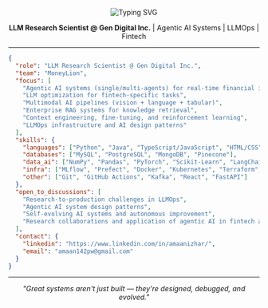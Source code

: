 <p align="center">
  <img src="https://readme-typing-svg.demolab.com?font=Fira+Code&size=34&duration=2000&pause=800&center=true&vCenter=true&width=520&lines=%3C%20Hi%2C+I%27m+Amaan%2F%20%3E" alt="Typing SVG" />
</p>

<p align="center">
  <strong>LLM Research Scientist @ Gen Digital Inc.</strong> | Agentic AI Systems | LLMOps | Fintech
</p>

---

```json
{
  "role": "LLM Research Scientist @ Gen Digital Inc.",
  "team": "MoneyLion",
  "focus": [
    "Agentic AI systems (single/multi-agents) for real-time financial intelligence",
    "LLM optimization for fintech-specific tasks",
    "Multimodal AI pipelines (vision + language + tabular)",
    "Enterprise RAG systems for knowledge retrieval",
    "Context engineering, fine-tuning, and reinforcement learning",
    "LLMOps infrastructure and AI design patterns"
  ],
  "skills": {
    "languages": ["Python", "Java", "TypeScript/JavaScript", "HTML/CSS", "Bash"],
    "databases": ["MySQL", "PostgreSQL", "MongoDB", "Pinecone"],
    "data_ai": ["NumPy", "Pandas", "PyTorch", "Scikit-Learn", "LangChain/LangGraph", "Google-ADK", "FastMCP"],
    "infra": ["MLflow", "Prefect", "Docker", "Kubernetes", "Terraform", "AWS"],
    "other": ["Git", "GitHub Actions", "Kafka", "React", "FastAPI"]
  },
  "open_to_discussions": [
    "Research-to-production challenges in LLMOps",
    "Agentic AI system design patterns",
    "Self-evolving AI systems and autonomous improvement",
    "Research collaborations and application of agentic AI in fintech and beyond"
  ],
  "contact": {
    "linkedin": "https://www.linkedin.com/in/amaanizhar/",
    "email": "amaan142pw@gmail.com"
  }
}
```

---

<p align="center"><i>"Great systems aren't just built — they're designed, debugged, and evolved."</i></p>
